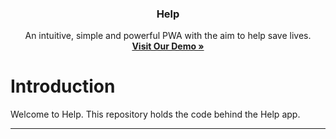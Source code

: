<p align="center">
  <h3 align="center">Help</h3>
  <p align="center">
    An intuitive, simple and powerful PWA with the aim to help save lives.
    <br>
    <a href="https://dev.fetchhelp.co.uk"><strong>Visit Our Demo &raquo;</strong></a>
  </p>
</p>
                  

# Introduction


Welcome to Help. This repository holds the code behind the Help app.
<hr>
